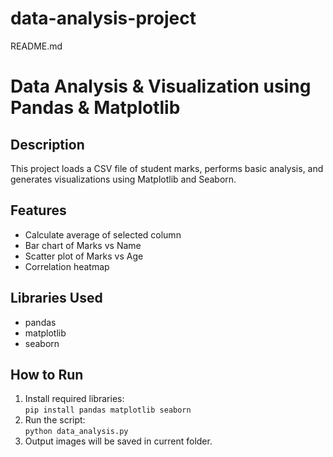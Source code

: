 # data-analysis-project
README.md

# Data Analysis & Visualization using Pandas & Matplotlib

## Description
This project loads a CSV file of student marks, performs basic analysis, and generates visualizations using Matplotlib and Seaborn.

## Features
- Calculate average of selected column
- Bar chart of Marks vs Name
- Scatter plot of Marks vs Age
- Correlation heatmap

## Libraries Used
- pandas
- matplotlib
- seaborn

## How to Run
1. Install required libraries:  
   `pip install pandas matplotlib seaborn`
2. Run the script:  
   `python data_analysis.py`
3. Output images will be saved in current folder.
